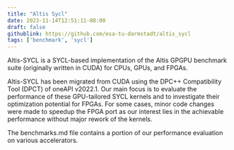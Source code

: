 ```yaml
---
title: "Altis Sycl"
date: 2023-11-14T12:51:11-08:00
draft: false
githublink: https://github.com/esa-tu-darmstadt/altis_sycl
tags: ['benchmark', 'sycl']
---
```


Altis-SYCL is a SYCL-based implementation of the Altis GPGPU benchmark
suite (originally written in CUDA) for CPUs, GPUs, and FPGAs.

Altis-SYCL has been migrated from CUDA using the DPC++ Compatibility Tool
(DPCT) of oneAPI v2022.1. Our main focus is to evaluate the performance
of these GPU-tailored SYCL kernels and to investigate their optimization
potential for FPGAs. For some cases, minor code changes were made to
speedup the FPGA port as our interest lies in the achievable performance
without major rework of the kernels.

The benchmarks.md file contains a portion of our performance evaluation
on various accelerators.
